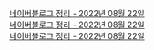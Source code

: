 
[네이버블로그 정리 - 2022년 08월 22일](https://blog.naver.com/PostView.naver?blogId=catoo_4&logNo=223743889597&categoryNo=9&parentCategoryNo=&from=thumbnailList)  
[네이버블로그 정리 - 2022년 08월 22일](https://blog.naver.com/PostView.naver?blogId=catoo_4&logNo=223750080376&categoryNo=9&parentCategoryNo=&from=thumbnailList)  
[네이버블로그 정리 - 2022년 08월 22일](https://blog.naver.com/PostView.naver?blogId=catoo_4&logNo=223751317687&categoryNo=9&parentCategoryNo=&from=thumbnailList)  
  
